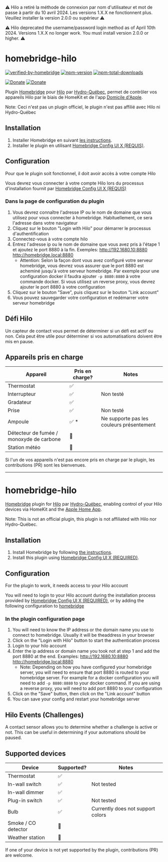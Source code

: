 ⚠️ Hilo a retiré la méthode de connexion par nom d'utilisateur et mot de passe à partir du 10 avril 2024. Les versions 1.X.X ne fonctionnent plus. Veuillez installer la version 2.0.0 ou supérieur ⚠️

⚠️ Hilo deprecated the username/password login method as of April 10th 2024. Versions 1.X.X no longer work. You must install version 2.0.0 or higher. ⚠️

# homebridge-hilo
[![verified-by-homebridge](https://badgen.net/badge/homebridge/verified/purple)](https://github.com/homebridge/homebridge/wiki/Verified-Plugins)
[![npm-version](https://badgen.net/npm/v/homebridge-hilo)](https://www.npmjs.com/package/homebridge-hilo)
[![npm-total-downloads](https://badgen.net/npm/dt/homebridge-hilo)](https://www.npmjs.com/package/homebridge-hilo)

[![Donate](https://badgen.net/badge/paypal/donate?icon=https://simpleicons.now.sh/paypal/fff)](https://paypal.me/jsanterre)
[![Donate](https://badgen.net/badge/buymeacoffee/donate?icon=https://simpleicons.now.sh/buymeacoffee/fff)](https://www.buymeacoffee.com/santerrejo)

Plugin [Homebridge](https://homebridge.io) pour [Hilo](https://www.hiloenergie.com/) par [Hydro-Québec](https://www.hydroquebec.com/),
permet de contrôler vos appareils Hilo par le biais de HomeKit et de l'app [Domicile d'Apple](https://www.apple.com/ios/home/).

Note: Ceci n'est pas un plugin officiel, le plugin n'est pas affilié avec Hilo ni Hydro-Québec

## Installation
1. Installer Homebridge en suivant
   [les instructions](https://github.com/homebridge/homebridge/wiki).
2. Installer le plugin en utilisant [Homebridge Config UI X (REQUIS)](https://github.com/oznu/homebridge-config-ui-x).

## Configuration
Pour que le plugin soit fonctionnel, il doit avoir accès à votre compte Hilo

Vous devrez vous connecter à votre compte Hilo lors du processus d'installation fournit par [Homebridge Config UI X (REQUIS)](https://github.com/oznu/homebridge-config-ui-x)

### Dans la page de configuration du plugin

1. Vous devrez connaître l'adresse IP ou le nom de domaine que vous utilisez pour vous connecter à homebridge. Habituellement, ce sera l'adresse dans votre navigateur
1. Cliquez sur le bouton "Login with Hilo" pour démarrer le processus d'authentification
1. Connectez-vous à votre compte hilo
1. Entrez l'adresse ip ou le nom de domaine que vous avez pris à l'étape 1 et ajoutez le port 8880 à la fin. Exemples: http://192.1680.10:8880 http://homebridge.local:8880
    * Attention: Selon la façon dont vous avez configuré votre serveur homebridge, vous devrez vous assurer que le port 8880 est acheminé jusqu'à votre serveur homebridge. Par exemple pour une configuration docker il faudra ajouter `-p 8880:8880` à votre commande docker. Si vous utilisez un reverse proxy, vous devrez ajouter le port 8880 à votre configuration
1. Cliquez sur le bouton "Save", puis cliquez sur le bouton "Link account"
1. Vous pouvez sauvegarder votre configuration et redémarrer votre serveur homebridge

## Défi Hilo
Un capteur de contact vous permet de déterminer si un défi est actif ou non. Cela peut être utile pour déterminer si vos automatisations doivent être mis en pause.

## Appareils pris en charge
Appareil | Pris en charge? | Notes
---|---|---
Thermostat | ✅ |
Interrupteur | ✅ | Non testé
Gradateur | ✅ |
Prise | ✅ | Non testé
Ampoule | ✅ * | Ne supporte pas les couleurs présentement
Détecteur de fumée / monoxyde de carbone | 🚧 |
Station météo | 🚫 |

Si l'un de vos appareils n'est pas encore pris en charge par le plugin, les contributions (PR) sont les bienvenues.


---------------------------------


# homebridge-hilo

[Homebridge](https://homebridge.io) plugin for [Hilo](https://www.hiloenergie.com/) par [Hydro-Québec](https://www.hydroquebec.com/),
enabling control of your Hilo devices via HomeKit and the [Apple Home App](https://www.apple.com/ios/home/).

Note: This is not an official plugin, this plugin is not affiliated with Hilo nor Hydro-Québec.

## Installation
1. Install Homebridge by following
   [the instructions](https://github.com/homebridge/homebridge/wiki).
2. Install this plugin using [Homebridge Config UI X (REQUIRED)](https://github.com/oznu/homebridge-config-ui-x).

## Configuration
For the plugin to work, it needs access to your Hilo account

You will need to login to your Hilo account during the installation process provided by [Homebridge Config UI X (REQUIRED)](https://github.com/oznu/homebridge-config-ui-x),
or by adding the following configuration to [homebridge](https://github.com/homebridge/homebridge/wiki/Homebridge-Config-JSON-Explained)

### In the plugin configuration page

1. You will need to know the IP address or the domain name you use to connect to homebridge. Usually it will be theaddress in your browser
1. Click on the "Login with Hilo" button to start the authentication process
1. Login to your hilo account
1. Enter the ip address or domain name you took not at step 1 and add the port 8880 at the end. Examples: http://192.1680.10:8880 http://homebridge.local:8880
    * Note: Depending on how you have configured your homebridge server, you will need to ensure that port 8880 is routed to your homebridge server. For example for a docker configuration you will need to add `-p 8880:8880` to your docker command. If you are using a reverse proxy, you will need to add port 8880 to your configuration
1. Click on the "Save" button, then click on the "Link account" button
1. You can save your config and restart your homebridge server

## Hilo Events (Challenges)
A contact sensor allows you to determine whether a challenge is active or not. This can be useful in determining if your automations should be paused.

## Supported devices
Device | Supported? | Notes
---|---|---
Thermostat | ✅ |
In-wall switch | ✅ | Not tested
In-wall dimmer | ✅ | 
Plug-in switch | ✅ | Not tested
Bulb | ✅ | Currently does not support colors
Smoke / CO detector | 🚧 |
Weather station | 🚫 |

If one of your device is not yet supported by the plugin, contributions (PR) are welcome.
